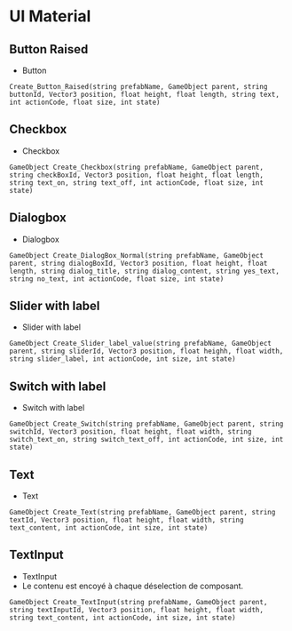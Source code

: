 # UI Material

## Button Raised

- Button

```
Create_Button_Raised(string prefabName, GameObject parent, string buttonId, Vector3 position, float height, float length, string text, int actionCode, float size, int state)
```

## Checkbox
- Checkbox

```
GameObject Create_Checkbox(string prefabName, GameObject parent, string checkBoxId, Vector3 position, float height, float length, string text_on, string text_off, int actionCode, float size, int state)
```

## Dialogbox
- Dialogbox

```
GameObject Create_DialogBox_Normal(string prefabName, GameObject parent, string dialogBoxId, Vector3 position, float height, float length, string dialog_title, string dialog_content, string yes_text, string no_text, int actionCode, float size, int state)
```

## Slider with label

- Slider with label

```
GameObject Create_Slider_label_value(string prefabName, GameObject parent, string sliderId, Vector3 position, float heighh, float width, string slider_label, int actionCode, int size, int state)
```

## Switch with label
- Switch with label

```
GameObject Create_Switch(string prefabName, GameObject parent, string switchId, Vector3 position, float height, float width, string switch_text_on, string switch_text_off, int actionCode, int size, int state)
```


## Text

- Text

```
GameObject Create_Text(string prefabName, GameObject parent, string textId, Vector3 position, float height, float width, string text_content, int actionCode, int size, int state)
```


## TextInput

- TextInput
- Le contenu est encoyé à chaque déselection de composant. 
		
```
GameObject Create_TextInput(string prefabName, GameObject parent, string textInputId, Vector3 position, float height, float width, string text_content, int actionCode, int size, int state)
```
